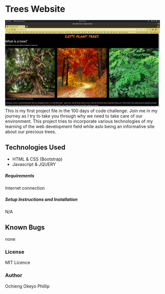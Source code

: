 # Trees Website
![screenshot](assets/images/screenshot.png)
This is my first project file in the 100 days of code challenge. Join me in my journey as I try to take you through why we need to take care of our environment. This project tries to incorporate various technologies of my learning of the web
development field while aslo being an informative site about our precious trees.
## Technologies Used
- HTML & CSS (Bootstrap)
- Javascript & JQUERY
##### Requirements
Internet connection
##### Setup Instructions and Installation
N/A
## Known Bugs
none

### License
MIT Licence
### Author
Ochieng Okeyo Phillip
